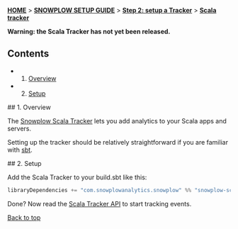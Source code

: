 <a name="top" />

[**HOME**](Home) > [**SNOWPLOW SETUP GUIDE**](Setting-up-Snowplow) > [**Step 2: setup a Tracker**](Setting-up-a-Tracker) > [**Scala tracker**](Scala-tracker-setup)

**Warning: the Scala Tracker has not yet been released.**

## Contents

- 1. [Overview](#overview)  
- 2. [Setup](#setup)

<a name="overview" />
## 1. Overview

The [Snowplow Scala Tracker](https://github.com/snowplow/snowplow-scala-tracker) lets you add analytics to your Scala apps and servers.

Setting up the tracker should be relatively straightforward if you are familiar with [sbt][sbt].

<a name="setup" />
## 2. Setup

Add the Scala Tracker to your build.sbt like this:

```scala
libraryDependencies += "com.snowplowanalytics.snowplow" %% "snowplow-scala-tracker" % "0.1.0"
```

Done? Now read the [Scala Tracker API](Scala-Tracker) to start tracking events.

[Back to top](#top)

[sbt]: http://www.scala-sbt.org/
